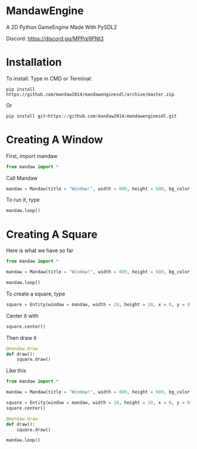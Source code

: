 # MandawEngine
A 2D Python GameEngine Made With PySDL2

Discord: https://discord.gg/MPPqj9PNt3

# Installation
To install:
Type in CMD or Terminal:
```
pip install https://github.com/mandaw2014/mandawenginesdl/archive/master.zip
```
Or
```py
pip install git+https://github.com/mandaw2014/mandawenginesdl.git
```

# Creating A Window
First, import mandaw
```py
from mandaw import *
```
Call Mandaw
```py
mandaw = Mandaw(title = "Window!", width = 800, height = 600, bg_color = (0, 0, 0, 255))
```
To run it, type
```py
mandaw.loop()
```

# Creating A Square
Here is what we have so far
```py
from mandaw import *

mandaw = Mandaw(title = "Window!", width = 800, height = 600, bg_color = (0, 0, 0, 255))

mandaw.loop()
```
To create a square, type
```py
square = Entity(window = mandaw, width = 20, height = 20, x = 0, y = 0, color = (255, 255, 255, 255))
```
Center it with
```py
square.center()
```
Then draw it
```py
@mandaw.draw
def draw():
    square.draw()
```
Like this
```py
from mandaw import *

mandaw = Mandaw(title = "Window!", width = 800, height = 600, bg_color = (0, 0, 0, 255))

square = Entity(window = mandaw, width = 20, height = 20, x = 0, y = 0, color = (255, 255, 255, 255))
square.center()

@mandaw.draw
def draw():
    square.draw()

mandaw.loop()
```
